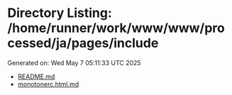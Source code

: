 # Directory Listing: /home/runner/work/www/www/processed/ja/pages/include
Generated on: Wed May  7 05:11:33 UTC 2025

- [README.md](README.md)
- [monotonerc.html.md](monotonerc.html.md)
